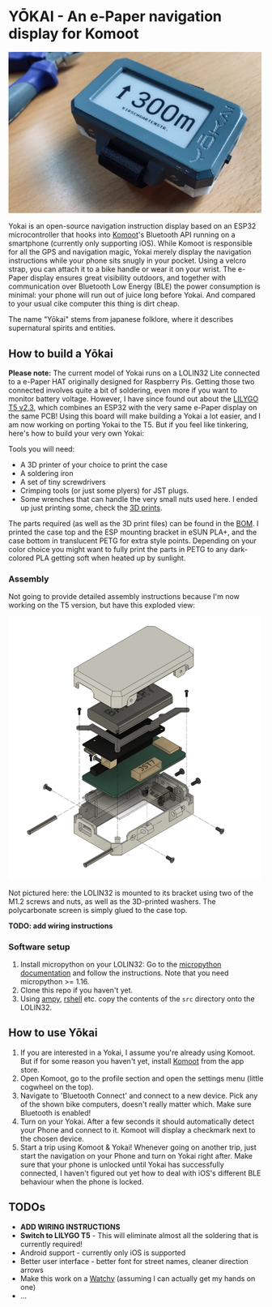 # YŌKAI - An e-Paper navigation display for Komoot

<img src="./doc_images/photo.png" alt="YOKAI" style="width:500px"/>

Yokai is an open-source navigation instruction display based on an ESP32 microcontroller that hooks into [Komoot](https://apps.apple.com/app/komoot/id447374873)'s Bluetooth API running on a smartphone (currently only supporting iOS).
While Komoot is responsible for all the GPS and navigation magic, Yokai merely display the navigation instructions while your phone sits snugly in your pocket. Using a velcro strap, you can attach it to a bike handle or wear it on your wrist.
The e-Paper display ensures great visibility outdoors, and together with communication over Bluetooth Low Energy (BLE) the power consumption is minimal: your phone will run out of juice long before Yokai. And compared to your usual cike computer this thing is dirt cheap.

The name "Yōkai" stems from japanese folklore, where it describes supernatural spirits and entities.



## How to build a Yōkai
**Please note:** The current model of Yokai runs on a LOLIN32 Lite connected to a e-Paper HAT originally designed for Raspberry Pis. Getting those two connected involves quite a bit of soldering, even more if you want to monitor battery voltage. However, I have since found out about the [LILYGO T5 v2.3](https://de.aliexpress.com/item/32869729970.html), which combines an ESP32 with the very same e-Paper display on the same PCB! Using this board will make building a Yokai a lot easier, and I am now working on porting Yokai to the T5. But if you feel like tinkering, here's how to build your very own Yokai:

Tools you will need:
- A 3D printer of your choice to print the case
- A soldering iron
- A set of tiny screwdrivers
- Crimping tools (or just some plyers) for JST plugs.
- Some wrenches that can handle the very small nuts used here. I ended up just printing some, check the [3D prints](./assembly/3d_prints/).

The parts required (as well as the 3D print files) can be found in the [BOM](./assembly/bom.md). I printed the case top and the ESP mounting bracket in eSUN PLA+, and the case bottom in translucent PETG for extra style points. Depending on your color choice you might want to fully print the parts in PETG to any dark-colored PLA getting soft when heated up by sunlight.

### Assembly
Not going to provide detailed assembly instructions because I'm now working on the T5 version, but have this exploded view:

<img src="./assembly/exploded_view.png" alt="Exploded view" style="width:500px"/>


Not pictured here: the LOLIN32 is mounted to its bracket using two of the M1.2 screws and nuts, as well as the 3D-printed washers. The polycarbonate screen is simply glued to the case top.

**TODO: add wiring instructions**

### Software setup

1. Install micropython on your LOLIN32: Go to the [micropython documentation](https://docs.micropython.org/en/latest/esp32/tutorial/intro.html#esp32-intro) and follow the instructions. Note that you need micropython >= 1.16.
2. Clone this repo if you haven't yet.
3. Using [ampy](https://github.com/scientifichackers/ampy), [rshell](https://github.com/dhylands/rshell) etc. copy the contents of the `src` directory onto the LOLIN32.

## How to use Yōkai

1. If you are interested in a Yokai, I assume you're already using Komoot. But if for some reason you haven't yet, install [Komoot](https://apps.apple.com/app/komoot/id447374873) from the app store.
2. Open Komoot, go to the profile section and open the settings menu (little cogwheel on the top).
3. Navigate to 'Bluetooth Connect' and connect to a new device. Pick any of the shown bike computers, doesn't really matter which. Make sure Bluetooth is enabled!
4. Turn on your Yokai. After a few seconds it should automatically detect your Phone and connect to it. Komoot will display a checkmark next to the chosen device.
5. Start a trip using Komoot & Yokai! Whenever going on another trip, just start the navigation on your Phone and turn on Yokai right after. Make sure that your phone is unlocked until Yokai has successfully connected, I haven't figured out yet how to deal with iOS's different BLE behaviour when the phone is locked.

## TODOs
- **ADD WIRING INSTRUCTIONS**
- **Switch to LILYGO T5** - This will eliminate almost all the soldering that is currently required!
- Android support - currently only iOS is supported
- Better user interface - better font for street names, cleaner direction arrows
- Make this work on a [Watchy](https://watchy.sqfmi.com/) (assuming I can actually get my hands on one)
- ...